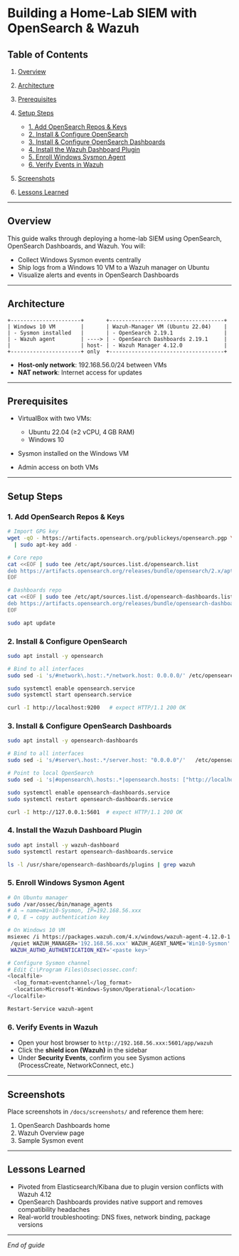 # Building a Home-Lab SIEM with OpenSearch & Wazuh

## Table of Contents

1. [Overview](#overview)
2. [Architecture](#architecture)
3. [Prerequisites](#prerequisites)
4. [Setup Steps](#setup-steps)

   * [1. Add OpenSearch Repos & Keys](#1-add-opensearch-repos--keys)
   * [2. Install & Configure OpenSearch](#2-install--configure-opensearch)
   * [3. Install & Configure OpenSearch Dashboards](#3-install--configure-opensearch-dashboards)
   * [4. Install the Wazuh Dashboard Plugin](#4-install-the-wazuh-dashboard-plugin)
   * [5. Enroll Windows Sysmon Agent](#5-enroll-windows-sysmon-agent)
   * [6. Verify Events in Wazuh](#6-verify-events-in-wazuh)
5. [Screenshots](#screenshots)
6. [Lessons Learned](#lessons-learned)

---

## Overview

This guide walks through deploying a home-lab SIEM using OpenSearch, OpenSearch Dashboards, and Wazuh. You will:

* Collect Windows Sysmon events centrally
* Ship logs from a Windows 10 VM to a Wazuh manager on Ubuntu
* Visualize alerts and events in OpenSearch Dashboards

---

## Architecture

```text
+----------------------+       +------------------------------------+
| Windows 10 VM        |       | Wazuh-Manager VM (Ubuntu 22.04)    |
| - Sysmon installed   |       | - OpenSearch 2.19.1                |
| - Wazuh agent        | ----> | - OpenSearch Dashboards 2.19.1     |
|                      | host- | - Wazuh Manager 4.12.0             |
+----------------------+ only  +------------------------------------+
```

* **Host-only network**: 192.168.56.0/24 between VMs
* **NAT network**: Internet access for updates

---

## Prerequisites

* VirtualBox with two VMs:

  * Ubuntu 22.04 (≥2 vCPU, 4 GB RAM)
  * Windows 10
* Sysmon installed on the Windows VM
* Admin access on both VMs

---

## Setup Steps

### 1. Add OpenSearch Repos & Keys

```bash
# Import GPG key
wget -qO - https://artifacts.opensearch.org/publickeys/opensearch.pgp \
  | sudo apt-key add -

# Core repo
cat <<EOF | sudo tee /etc/apt/sources.list.d/opensearch.list
deb https://artifacts.opensearch.org/releases/bundle/opensearch/2.x/apt stable main
EOF

# Dashboards repo
cat <<EOF | sudo tee /etc/apt/sources.list.d/opensearch-dashboards.list
deb https://artifacts.opensearch.org/releases/bundle/opensearch-dashboards/2.x/apt stable main
EOF

sudo apt update
```

### 2. Install & Configure OpenSearch

```bash
sudo apt install -y opensearch

# Bind to all interfaces
sudo sed -i 's/#network\.host:.*/network.host: 0.0.0.0/' /etc/opensearch/opensearch\.yml

sudo systemctl enable opensearch.service
sudo systemctl start opensearch.service

curl -I http://localhost:9200   # expect HTTP/1.1 200 OK
```

### 3. Install & Configure OpenSearch Dashboards

```bash
sudo apt install -y opensearch-dashboards

# Bind to all interfaces
sudo sed -i 's/#server\.host:.*/server.host: "0.0.0.0"/'   /etc/opensearch-dashboards/opensearch_dashboards\.yml

# Point to local OpenSearch
sudo sed -i 's|#opensearch\.hosts:.*|opensearch.hosts: ["http://localhost:9200"]|'   /etc/opensearch-dashboards/opensearch_dashboards\.yml

sudo systemctl enable opensearch-dashboards.service
sudo systemctl restart opensearch-dashboards.service

curl -I http://127.0.0.1:5601  # expect HTTP/1.1 200 OK
```

### 4. Install the Wazuh Dashboard Plugin

```bash
sudo apt install -y wazuh-dashboard
sudo systemctl restart opensearch-dashboards.service

ls -l /usr/share/opensearch-dashboards/plugins | grep wazuh
```

### 5. Enroll Windows Sysmon Agent

```bash
# On Ubuntu manager
sudo /var/ossec/bin/manage_agents
# A → name=Win10-Sysmon, IP=192.168.56.xxx
# Q, E → copy authentication key

# On Windows 10 VM
msiexec /i https://packages.wazuh.com/4.x/windows/wazuh-agent-4.12.0-1.msi ^
 /quiet WAZUH_MANAGER='192.168.56.xxx' WAZUH_AGENT_NAME='Win10-Sysmon' ^
 WAZUH_AUTHD_AUTHENTICATION_KEY='<paste key>'

# Configure Sysmon channel
# Edit C:\Program Files\Ossec\ossec.conf:
<localfile>
  <log_format>eventchannel</log_format>
  <location>Microsoft-Windows-Sysmon/Operational</location>
</localfile>

Restart-Service wazuh-agent
```

### 6. Verify Events in Wazuh

* Open your host browser to `http://192.168.56.xxx:5601/app/wazuh`
* Click the **shield icon (Wazuh)** in the sidebar
* Under **Security Events**, confirm you see Sysmon actions (ProcessCreate, NetworkConnect, etc.)

---

## Screenshots

Place screenshots in `/docs/screenshots/` and reference them here:

1. OpenSearch Dashboards home
2. Wazuh Overview page
3. Sample Sysmon event

---

## Lessons Learned

* Pivoted from Elasticsearch/Kibana due to plugin version conflicts with Wazuh 4.12
* OpenSearch Dashboards provides native support and removes compatibility headaches
* Real-world troubleshooting: DNS fixes, network binding, package versions

---

*End of guide*
